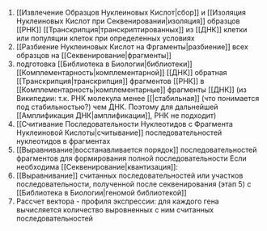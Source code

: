 1) [[Извлечение Образцов Нуклеиновых Кислот|сбор]] и [[Изоляция Нуклеиновых Кислот при Секвенировании|изоляция]] образцов [[РНК]] [[Транскрипция|транскриптированных]] из [[ДНК]] клетки или популяции клеток при определенных условиях
2) [[Разбиение Нуклеиновых Кислот на Фргаменты|разбиение]] всех образцов на [[Секвенирование|фрагменты]]
3) подготовка [[Библиотека в Биологии|библиотеки]] [[Комплементарность|комплементарной]] [[ДНК]] обратная [[Транскрипция|транскрипция]] фрагментов [[РНК]] в [[Комплементарность|комплементарные]] фрагменты [[ДНК]] (из Википедии: т.к. РНК молекула менее [[|стабильная]] (что понимается под стабильностью?) чем ДНК. Поэтому для дальнейшей [[Амплификация ДНК|амплификации]], РНК не подходит)
4) [[Считивание Последовательности Нуклеотидов с Фрагмента Нуклеиновой Кислоты|считывание]] последовательностей нуклеотидов в фрагментах
5) [[Выравнивание|восстанавливается порядок]] последовательностей фрагментов для формирования полной последовательности
Если необходима [[Секвенирование|квантизация]]:
6) [[Выравнивание]] считанных последовательностей или участков последовательности, полученной после секвенирования (этап 5) с [[Библиотека в Биологии|геномой библиотекой]] 
7) Рассчет вектора - профиля экспрессии: для каждого гена вычисляется количество выровненных с ним считанных последовательностей